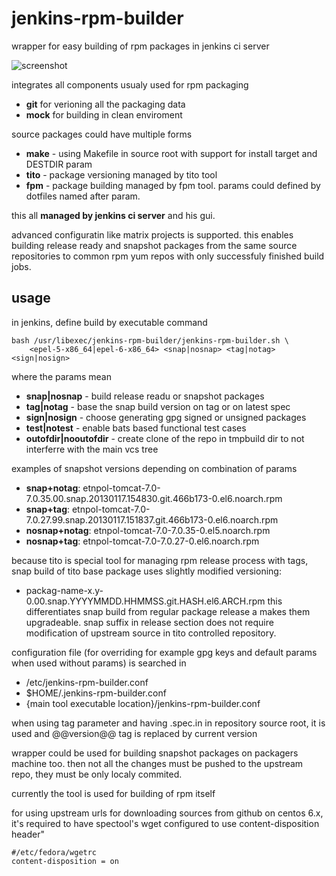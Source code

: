 jenkins-rpm-builder
===================

wrapper for easy building of rpm packages in jenkins ci server

![screenshot](https://github.com/jhrcz/jenkins-rpm-builder/raw/github/screenshot.png)

integrates all components usualy used for rpm packaging
  * **git** for verioning all the packaging data
  * **mock** for building in clean enviroment

source packages could have multiple forms
  * **make** - using Makefile in source root with support for install target and DESTDIR param
  * **tito** - package versioning managed by tito tool
  * **fpm** - package building managed by fpm tool. params could defined by dotfiles named after param.

this all **managed by jenkins ci server** and his gui.

advanced configuratin like matrix projects is supported. this enables building release ready and snapshot packages from the same source repositories to common rpm yum repos with only successfuly finished build jobs.

usage
-----

in jenkins, define build by executable command

	bash /usr/libexec/jenkins-rpm-builder/jenkins-rpm-builder.sh \
		<epel-5-x86_64|epel-6-x86_64> <snap|nosnap> <tag|notag> <sign|nosign>

where the params mean
  * **snap|nosnap** - build release readu or snapshot packages
  * **tag|notag** - base the snap build version on tag or on latest spec
  * **sign|nosign** - choose generating gpg signed or unsigned packages
  * **test|notest** - enable bats based functional test cases
  * **outofdir|nooutofdir** - create clone of the repo in tmpbuild dir to not interferre with the main vcs tree
  
examples of snapshot versions depending on combination of params
  * **snap+notag**: etnpol-tomcat-7.0-7.0.35.00.snap.20130117.154830.git.466b173-0.el6.noarch.rpm
  * **snap+tag**: etnpol-tomcat-7.0-7.0.27.99.snap.20130117.151837.git.466b173-0.el6.noarch.rpm
  * **nosnap+notag**: etnpol-tomcat-7.0-7.0.35-0.el5.noarch.rpm
  * **nosnap+tag**: etnpol-tomcat-7.0-7.0.27-0.el6.noarch.rpm

because tito is special tool for managing rpm release process with tags, snap build of tito base package
uses slightly modified versioning:
  * packag-name-x.y-0.00.snap.YYYYMMDD.HHMMSS.git.HASH.el6.ARCH.rpm
this differentiates snap build from regular package release a makes them upgradeable. snap suffix in release section does not
require modification of upstream source in tito controlled repository.

configuration file (for overriding for example gpg keys and default params when used without params) is searched in
  * /etc/jenkins-rpm-builder.conf
  * $HOME/.jenkins-rpm-builder.conf
  * {main tool executable location}/jenkins-rpm-builder.conf

when using tag parameter and having .spec.in in repository source root, it is used and @@version@@ tag is replaced by current version

wrapper could be used for building snapshot packages on packagers machine too. then not all the changes must be pushed to the upstream repo, they must be only localy commited.

currently the tool is used for building of rpm itself

for using upstream urls for downloading sources from github on centos 6.x, it's required to have spectool's wget configured to use content-disposition header"
```
#/etc/fedora/wgetrc 
content-disposition = on
```
